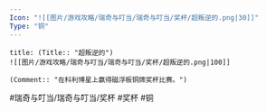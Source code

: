 ```yaml
---
Icon: "![[图片/游戏攻略/瑞奇与叮当/瑞奇与叮当/奖杯/超叛逆的.png|30]]"
Type: "铜"
---
```

```ad-common-bronze-trophy
title: (Title:: "超叛逆的")
![[图片/游戏攻略/瑞奇与叮当/瑞奇与叮当/奖杯/超叛逆的.png|100]]

(Comment:: "在科利博星上赢得磁浮板铜牌奖杯比赛。")
```

#瑞奇与叮当/瑞奇与叮当/奖杯 #奖杯 #铜
